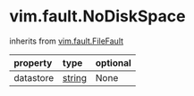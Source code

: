 vim.fault.NoDiskSpace
=====================
inherits from [vim.fault.FileFault](docs/vim.fault.FileFault.md)

| property | type | optional |
|:---------|:-----|:---------|
| datastore | [string](string.md "string") | None |

